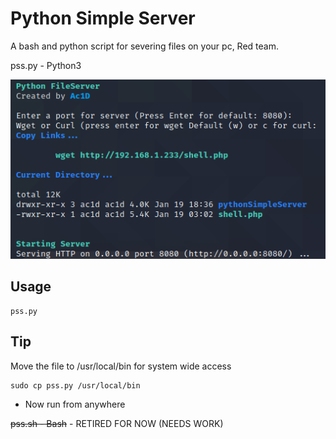 # Python Simple Server
A bash and python script for severing files on your pc, Red team.

pss.py - Python3

![](/assets/pss.png)

## Usage

```
pss.py
```

## Tip

Move the file to /usr/local/bin for system wide access

```
sudo cp pss.py /usr/local/bin
```
* Now run from anywhere


~~pss.sh - Bash~~ - RETIRED FOR NOW (NEEDS WORK)


